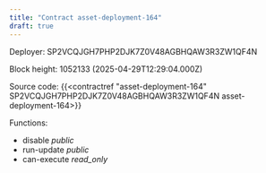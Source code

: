 ```yaml
---
title: "Contract asset-deployment-164"
draft: true
---
```

Deployer: SP2VCQJGH7PHP2DJK7Z0V48AGBHQAW3R3ZW1QF4N


 



Block height: 1052133 (2025-04-29T12:29:04.000Z)

Source code: {{<contractref "asset-deployment-164" SP2VCQJGH7PHP2DJK7Z0V48AGBHQAW3R3ZW1QF4N asset-deployment-164>}}

Functions:

* disable _public_
* run-update _public_
* can-execute _read_only_
